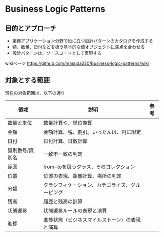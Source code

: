 # Business Logic Patterns

## 目的とアプローチ
- 業務アプリケーション分野で役に立つ設計パターンのカタログを作成する
- 額、数量、日付などを扱う基本的な値オブジェクトに焦点を合わせる
- 設計パターンは、ソースコードとして表現する

wikiページ 
https://github.com/masuda220/business-logic-patterns/wiki

## 対象とする範囲
現在の対象範囲は、以下の通り

|領域|説明|参考|
|---|---|---|
|数量と単位| 数量計算や、単位換算|
|金額|金額計算、税、割引。いったんは、円に限定|
|日付|日付計算、日数計算|
|識別番号/識別名|一致不一致の判定|
|範囲| from-toを扱うクラス、そのコレクション|
|位置|位置の表現、距離計算、場所の判定|
|分類|クラシフィケーション、カテゴライズ、グルーピング|
|残高|履歴と残高の計算|
|状態遷移|状態遷移ルールの表現と演算|
|進捗|進捗状態（ビジネスマイルストーン）の表現と演算|



